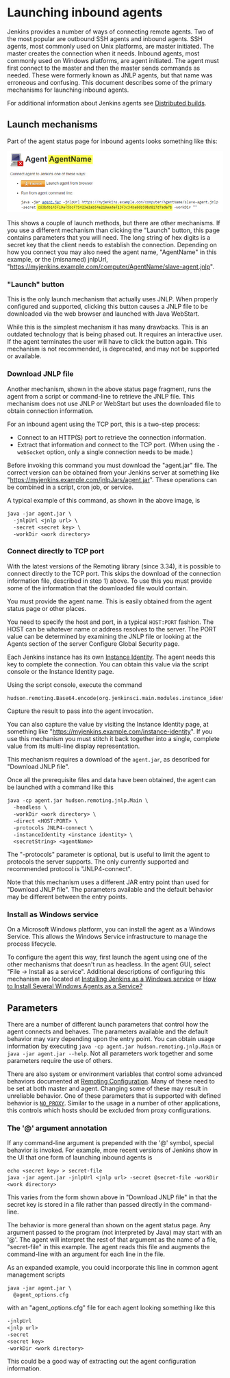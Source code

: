 # Launching inbound agents
Jenkins provides a number of ways of connecting remote agents.
Two of the most popular are outbound SSH agents and inbound agents.
SSH agents, most commonly used on Unix platforms, are master initiated.
The master creates the connection when it needs.
Inbound agents, most commonly used on Windows platforms, are agent initiated.
The agent must first connect to the master and then the master sends commands as needed.
These were formerly known as JNLP agents, but that name was erroneous and confusing.
This document describes some of the primary mechanisms for launching inbound agents.

For additional information about Jenkins agents see [Distributed builds](https://wiki.jenkins.io/display/JENKINS/Distributed+builds#Distributedbuilds-HavemasterlaunchagentonWindows).

## Launch mechanisms
Part of the agent status page for inbound agents looks something like this:

![Tcp agent status UI](tcpAgentStatus.jpg)

This shows a couple of launch methods, but there are other mechanisms.
If you use a different mechanism than clicking the "Launch" button, this page contains parameters that you will need. 
The long string of hex digits is a secret key that the client needs to establish the connection. 
Depending on how you connect you may also need the agent name, "AgentName" in this example, or the (misnamed) jnlpUrl, "https://myjenkins.example.com/computer/AgentName/slave-agent.jnlp".

### "Launch" button
This is the only launch mechanism that actually uses JNLP.
When properly configured and supported, clicking this button causes a JNLP file to be downloaded via the web browser and launched with Java WebStart. 

While this is the simplest mechanism it has many drawbacks.
This is an outdated technology that is being phased out.
It requires an interactive user.
If the agent terminates the user will have to click the button again.
This mechanism is not recommended, is deprecated, and may not be supported or available.

### Download JNLP file
Another mechanism, shown in the above status page fragment, runs the agent from a script or command-line to retrieve the JNLP file. 
This mechanism does not use JNLP or WebStart but uses the downloaded file to obtain connection information. 

For an inbound agent using the TCP port, this is a two-step process:
* Connect to an HTTP(S) port to retrieve the connection information.
* Extract that information and connect to the TCP port.
(When using the `-webSocket` option, only a single connection needs to be made.)

Before invoking this command you must download the "agent.jar" file.
The correct version can be obtained from your Jenkins server at something like "https://myjenkins.example.com/jnlpJars/agent.jar".
These operations can be combined in a script, cron job, or service.

A typical example of this command, as shown in the above image, is
``` 
java -jar agent.jar \
  -jnlpUrl <jnlp url> \
  -secret <secret key> \
  -workDir <work directory> 
```

### Connect directly to TCP port
With the latest versions of the Remoting library (since 3.34), it is possible to connect directly to the TCP port. 
This skips the download of the connection information file, described in step 1) above. 
To use this you must provide some of the information that the downloaded file would contain.

You must provide the agent name. 
This is easily obtained from the agent status page or other places.

You need to specify the host and port, in a typical `HOST:PORT` fashion. 
The HOST can be whatever name or address resolves to the server. 
The PORT value can be determined by examining the JNLP file or looking at the Agents section of the server Configure Global Security page.

Each Jenkins instance has its own [Instance Identity](https://wiki.jenkins.io/display/JENKINS/Instance+Identity). 
The agent needs this key to complete the connection. 
You can obtain this value via the script console or the Instance Identity page.

Using the script console, execute the command
```
hudson.remoting.Base64.encode(org.jenkinsci.main.modules.instance_identity.InstanceIdentity.get().getPublic().getEncoded())
```
Capture the result to pass into the agent invocation.

You can also capture the value by visiting the Instance Identity page, at something like "https://myjenkins.example.com/instance-identity". 
If you use this mechanism you must stitch it back together into a single, complete value from its multi-line display representation.

This mechanism requires a download of the `agent.jar`, as described for "Download JNLP file".

Once all the prerequisite files and data have been obtained, the agent can be launched with a command like this
```
java -cp agent.jar hudson.remoting.jnlp.Main \
  -headless \
  -workDir <work directory> \
  -direct <HOST:PORT> \
  -protocols JNLP4-connect \
  -instanceIdentity <instance identity> \
  <secretString> <agentName>
```
The "-protocols" parameter is optional, but is useful to limit the agent to protocols the server supports. 
The only currently supported and recommended protocol is "JNLP4-connect".

Note that this mechanism uses a different JAR entry point than used for "Download JNLP file". 
The parameters available and the default behavior may be different between the entry points.

### Install as Windows service
On a Microsoft Windows platform, you can install the agent as a Windows Service.
This allows the Windows Service infrastructure to manage the process lifecycle.

To configure the agent this way, first launch the agent using one of the other mechanisms that doesn't run as headless. 
In the agent GUI, select "File -> Install as a service". 
Additional descriptions of configuring this mechanism are located at [Installing Jenkins as a Windows service](https://wiki.jenkins.io/display/JENKINS/Installing+Jenkins+as+a+Windows+service) or [How to Install Several Windows Agents as a Service?](https://support.cloudbees.com/hc/en-us/articles/217423827-How-to-Install-Several-Windows-Slaves-as-a-Service-)

## Parameters

There are a number of different launch parameters that control how the agent connects and behaves. 
The parameters available and the default behavior may vary depending upon the entry point. 
You can obtain usage information by executing `java -cp agent.jar hudson.remoting.jnlp.Main` or `java -jar agent.jar --help`. 
Not all parameters work together and some parameters require the use of others.

There are also system or environment variables that control some advanced behaviors documented at [Remoting Configuration](https://github.com/jenkinsci/remoting/blob/master/docs/configuration.md). 
Many of these need to be set at both master and agent. 
Changing some of these may result in unreliable behavior. 
One of these parameters that is supported with defined behavior is [`NO_PROXY`](https://github.com/jenkinsci/remoting/blob/master/docs/no_proxy.md). 
Similar to the usage in a number of other applications, this controls which hosts should be excluded from proxy configurations.

### The '@' argument annotation

If any command-line argument is prepended with the '@' symbol, special behavior is invoked. 
For example, more recent versions of Jenkins show in the UI that one form of launching inbound agents is
```
echo <secret key> > secret-file
java -jar agent.jar -jnlpUrl <jnlp url> -secret @secret-file -workDir <work directory> 
```
This varies from the form shown above in "Download JNLP file" in that the secret key is stored in a file rather than passed directly in the command-line. 

The behavior is more general than shown on the agent status page. 
Any argument passed to the program (not interpreted by Java) may start with an '@'. 
The agent will interpret the rest of that argument as the name of a file, "secret-file" in this example. 
The agent reads this file and augments the command-line with an argument for each line in the file.

As an expanded example, you could incorporate this line in common agent management scripts
```
java -jar agent.jar \
  @agent_options.cfg
```
with an "agent_options.cfg" file for each agent looking something like this
```
-jnlpUrl
<jnlp url>
-secret
<secret key>
-workDir <work directory>
```
This could be a good way of extracting out the agent configuration information.
